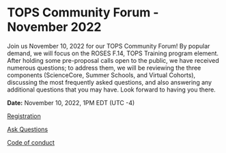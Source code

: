 # TOPS Community Forum - November 2022

Join us November 10, 2022 for our TOPS Community Forum! By popular demand, we will focus on the ROSES F.14, TOPS Training program element. After holding some pre-proposal calls open to the public, we have received numerous questions; to address them, we will be reviewing the three components (ScienceCore, Summer Schools, and Virtual Cohorts), discussing the most frequently asked questions, and also answering any additional questions that you may have. Look forward to having you there. 

**Date:** November 10, 2022, 1PM EDT (UTC -4)

[Registration](https://go.nasa.gov/3TnVRVE)

[Ask Questions](https://nasa.cnf.io/sessions/kzbb/#!/dashboard)

[Code of conduct](../Community_Forums/code_of_conduct.md)
